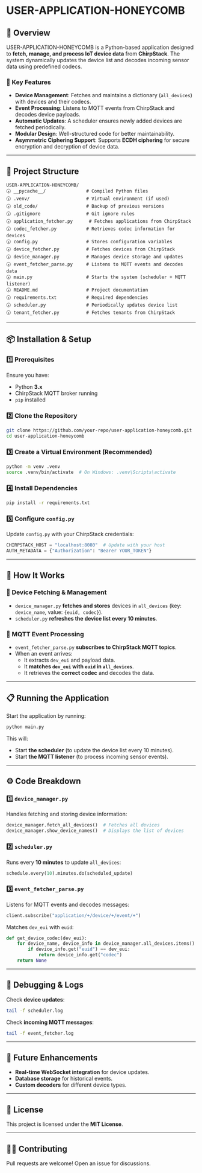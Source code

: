 # USER-APPLICATION-HONEYCOMB

## 📌 Overview
USER-APPLICATION-HONEYCOMB is a Python-based application designed to **fetch, manage, and process IoT device data** from **ChirpStack**. The system dynamically updates the device list and decodes incoming sensor data using predefined codecs.  

### **🚀 Key Features**
- **Device Management**: Fetches and maintains a dictionary (`all_devices`) with devices and their codecs.
- **Event Processing**: Listens to MQTT events from ChirpStack and decodes device payloads.
- **Automatic Updates**: A scheduler ensures newly added devices are fetched periodically.
- **Modular Design**: Well-structured code for better maintainability.
- **Asymmetric Ciphering Support**: Supports **ECDH ciphering** for secure encryption and decryption of device data.

---

## **📂 Project Structure**
```
USER-APPLICATION-HONEYCOMB/
🕠 __pycache__/               # Compiled Python files
🕠 .venv/                     # Virtual environment (if used)
🕠 old_code/                  # Backup of previous versions
🕠 .gitignore                 # Git ignore rules
🕠 application_fetcher.py      # Fetches applications from ChirpStack
🕠 codec_fetcher.py           # Retrieves codec information for devices
🕠 config.py                  # Stores configuration variables
🕠 device_fetcher.py          # Fetches devices from ChirpStack
🕠 device_manager.py          # Manages device storage and updates
🕠 event_fetcher_parse.py     # Listens to MQTT events and decodes data
🕠 main.py                    # Starts the system (scheduler + MQTT listener)
🕠 README.md                  # Project documentation
🕠 requirements.txt           # Required dependencies
🕠 scheduler.py               # Periodically updates device list
🕠 tenant_fetcher.py          # Fetches tenants from ChirpStack
```

---

## **📦 Installation & Setup**
### **1️⃣ Prerequisites**
Ensure you have:
- Python **3.x**
- ChirpStack MQTT broker running
- `pip` installed

### **2️⃣ Clone the Repository**
```sh
git clone https://github.com/your-repo/user-application-honeycomb.git
cd user-application-honeycomb
```

### **3️⃣ Create a Virtual Environment (Recommended)**
```sh
python -m venv .venv
source .venv/bin/activate  # On Windows: .venv\Scripts\activate
```

### **4️⃣ Install Dependencies**
```sh
pip install -r requirements.txt
```

### **5️⃣ Configure `config.py`**
Update `config.py` with your ChirpStack credentials:
```python
CHIRPSTACK_HOST = "localhost:8080"  # Update with your host
AUTH_METADATA = {"Authorization": "Bearer YOUR_TOKEN"}
```

---

## **🚀 How It Works**
### **🔹 Device Fetching & Management**
- `device_manager.py` **fetches and stores** devices in `all_devices` (key: `device_name`, value: `{euid, codec}`).
- `scheduler.py` **refreshes the device list every 10 minutes**.

### **🔹 MQTT Event Processing**
- `event_fetcher_parse.py` **subscribes to ChirpStack MQTT topics**.
- When an event arrives:
  - It extracts `dev_eui` and payload data.
  - It **matches `dev_eui` with `euid` in `all_devices`**.
  - It retrieves the **correct codec** and decodes the data.

---

## **📋 Running the Application**
Start the application by running:
```sh
python main.py
```
This will:
- Start **the scheduler** (to update the device list every 10 minutes).
- Start **the MQTT listener** (to process incoming sensor events).

---

## **⚙️ Code Breakdown**
### **1️⃣ `device_manager.py`**
Handles fetching and storing device information:
```python
device_manager.fetch_all_devices()  # Fetches all devices
device_manager.show_device_names()  # Displays the list of devices
```

### **2️⃣ `scheduler.py`**
Runs every **10 minutes** to update `all_devices`:
```python
schedule.every(10).minutes.do(scheduled_update)
```

### **3️⃣ `event_fetcher_parse.py`**
Listens for MQTT events and decodes messages:
```python
client.subscribe("application/+/device/+/event/+")
```
Matches `dev_eui` with `euid`:
```python
def get_device_codec(dev_eui):
    for device_name, device_info in device_manager.all_devices.items():
        if device_info.get("euid") == dev_eui:
            return device_info.get("codec")
    return None
```

---

## **🔧 Debugging & Logs**
Check **device updates**:
```sh
tail -f scheduler.log
```
Check **incoming MQTT messages**:
```sh
tail -f event_fetcher.log
```

---

## **📌 Future Enhancements**
- **Real-time WebSocket integration** for device updates.
- **Database storage** for historical events.
- **Custom decoders** for different device types.

---

## **📝 License**
This project is licensed under the **MIT License**.

---

## **👨‍💻 Contributing**
Pull requests are welcome! Open an issue for discussions.


